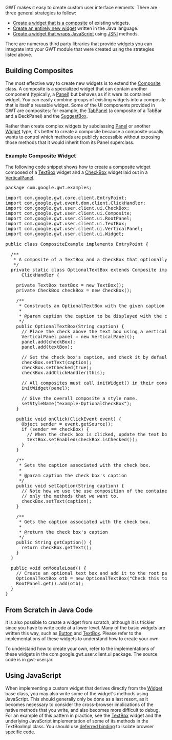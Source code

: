<p>GWT makes it easy to create custom user interface elements. There are three general strategies to follow:</p>

<ul>
<li><a href="#composite">Create a widget that is a composite</a> of existing widgets.</li>

<li><a href="#new">Create an entirely new widget</a> written in the Java language.</li>

<li><a href="#javascript">Create a widget that wraps JavaScript</a> using <a href="DevGuideCodingBasics.html#DevGuideJavaScriptNativeInterface">JSNI</a> methods.</li>
</ul>

<p>There are numerous third party libraries that provide widgets you can integrate into your GWT module that were created using the strategies listed above.</p>

<h2 id="composite">Building Composites</h2>

<p>The most effective way to create new widgets is to extend the <a href="/javadoc/latest/com/google/gwt/user/client/ui/Composite.html">Composite</a> class. A composite is a
specialized widget that can contain another component (typically, a <a href="/javadoc/latest/com/google/gwt/user/client/ui/Panel.html">Panel</a>) but behaves as if it were its contained widget.
You can easily combine groups of existing widgets into a composite that is itself a reusable widget. Some of the UI components provided in GWT are composites:
for example, the <a href="/javadoc/latest/com/google/gwt/user/client/ui/TabPanel.html">TabPanel</a> (a composite of a TabBar and a DeckPanel) and the
<a href="/javadoc/latest/com/google/gwt/user/client/ui/SuggestBox.html">SuggestBox</a>.</p>

<p>Rather than create complex widgets by subclassing <a href="/javadoc/latest/com/google/gwt/user/client/ui/Panel.html">Panel</a> or another
<a href="/javadoc/latest/com/google/gwt/user/client/ui/Widget.html">Widget</a> type,
it's better to create a composite because a composite usually wants to control which methods are publicly accessible without exposing those methods that it
would inherit from its Panel superclass.</p>

<h3>Example Composite Widget</h3>

<p>The following code snippet shows how to create a composite widget composed of a <a href="/javadoc/latest/com/google/gwt/user/client/ui/TextBox.html" >TextBox</a> widget and a
<a href="/javadoc/latest/com/google/gwt/user/client/ui/CheckBox.html">CheckBox</a> widget laid out in a <a href="/javadoc/latest/com/google/gwt/user/client/ui/VerticalPanel.html">VerticalPanel</a>.</p>

<pre class="prettyprint">
package com.google.gwt.examples;

import com.google.gwt.core.client.EntryPoint;
import com.google.gwt.event.dom.client.ClickHandler;
import com.google.gwt.user.client.ui.CheckBox;
import com.google.gwt.user.client.ui.Composite;
import com.google.gwt.user.client.ui.RootPanel;
import com.google.gwt.user.client.ui.TextBox;
import com.google.gwt.user.client.ui.VerticalPanel;
import com.google.gwt.user.client.ui.Widget;

public class CompositeExample implements EntryPoint {

  /**
   * A composite of a TextBox and a CheckBox that optionally enables it.
   */
  private static class OptionalTextBox extends Composite implements
      ClickHandler {

    private TextBox textBox = new TextBox();
    private CheckBox checkBox = new CheckBox();

    /**
     * Constructs an OptionalTextBox with the given caption on the check.
     * 
     * @param caption the caption to be displayed with the check box
     */
    public OptionalTextBox(String caption) {
      // Place the check above the text box using a vertical panel.
      VerticalPanel panel = new VerticalPanel();
      panel.add(checkBox);
      panel.add(textBox);

      // Set the check box's caption, and check it by default.
      checkBox.setText(caption);
      checkBox.setChecked(true);
      checkBox.addClickHandler(this);

      // All composites must call initWidget() in their constructors.
      initWidget(panel);

      // Give the overall composite a style name.
      setStyleName(&quot;example-OptionalCheckBox&quot;);
    }

    public void onClick(ClickEvent event) {
      Object sender = event.getSource();
      if (sender == checkBox) {
        // When the check box is clicked, update the text box's enabled state.
        textBox.setEnabled(checkBox.isChecked());
      }
    }

    /**
     * Sets the caption associated with the check box.
     * 
     * @param caption the check box's caption
     */
    public void setCaption(String caption) {
      // Note how we use the use composition of the contained widgets to provide
      // only the methods that we want to.
      checkBox.setText(caption);
    }

    /**
     * Gets the caption associated with the check box.
     * 
     * @return the check box's caption
     */
    public String getCaption() {
      return checkBox.getText();
    }
  }

  public void onModuleLoad() {
    // Create an optional text box and add it to the root panel.
    OptionalTextBox otb = new OptionalTextBox(&quot;Check this to enable me&quot;);
    RootPanel.get().add(otb);
  }
}
</pre>

<h2 id="new">From Scratch in Java Code</h2>

<p>It is also possible to create a widget from scratch, although it is trickier since you have to write code at a lower level. Many of the basic widgets are written this way, such
as <a href="/javadoc/latest/com/google/gwt/user/client/ui/Button.html">Button</a> and <a href="/javadoc/latest/com/google/gwt/user/client/ui/TextBox.html">TextBox</a>. Please refer to the implementations of these
widgets to understand how to create your own.</p>

<p>To understand how to create your own, refer to the implementations of these widgets in the com.google.gwt.user.client.ui package. The source code is in gwt-user.jar.</p>

<h2 id="javascript">Using JavaScript</h2>

<p>When implementing a custom widget that derives directly from the <a href="/javadoc/latest/com/google/gwt/user/client/ui/Widget.html">Widget</a> base class, you may also write some of
the widget's methods using JavaScript. This should generally only be done as a last resort, as it becomes necessary to consider the cross-browser implications
of the native methods that you write, and also becomes more difficult to debug. For an example of this pattern in practice, see the
<a href="/javadoc/latest/com/google/gwt/user/client/ui/TextBox.html">TextBox</a> widget and the underlying JavaScript implementation of some of its methods in the TextBoxImpl class.
You should use <a href="DevGuideCodingBasics.html#DevGuideDeferredBinding">deferred binding</a> to isolate browser specific code.</p>